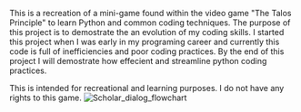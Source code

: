 This is a recreation of a mini-game found within the video game "The Talos Principle" to learn Python and common coding techniques. The purpose of this project is to demostrate the an evolution of my coding skills. 
I started this project when I was early in my programing career and currently this code is full of inefficiencies and poor coding practices. By the end of this project I will demostrate how effecient and streamline
python coding practices. 

This is intended for recreational and learning purposes. I do not have any rights to this game. 
![Scholar_dialog_flowchart](https://github.com/Sayeed78/Blacksmith-/assets/118777033/0d5bb8ae-ddd2-463e-bc09-e1b06fe6a860)
